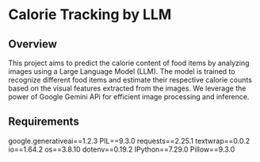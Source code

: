 # Calorie Tracking by LLM

## Overview
This project aims to predict the calorie content of food items by analyzing images using a Large Language Model (LLM). 
The model is trained to recognize different food items and estimate their respective calorie counts based on the visual features extracted from the images. 
We leverage the power of Google Gemini APi for efficient image processing and inference.

## Requirements
google.generativeai==1.2.3
PIL==9.3.0
requests==2.25.1
textwrap==0.0.2
io==1.64.2
os==3.8.10
dotenv==0.19.2
IPython==7.29.0
Pillow==9.3.0

